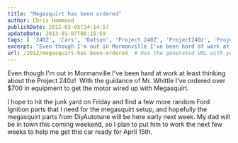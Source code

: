 ```yaml
---
title: "Megasquirt has been ordered"
author: Chris Hammond
publishDate: 2012-03-05T14:14:57
updateDate: 2013-01-07T00:15:59
tags: [ '240Z', 'Cars', 'Datsun', 'Project 240Z', 'Project240z', 'Project240Zcom' ]
excerpt: "Even though I'm out in Mormanville I've been hard at work at least thinking about the Project 240z!  With the guidance of Mr. Whittle I've ordered over $700 in equipment to get the motor wired up with Megasquirt. I hope to hit the junk yard on Friday and find a few more random Ford Ignition parts that I need for the megasquirt setup, and hopefully the megasquirt parts from DiyAutotune will be here early next week. My dad will be in town this coming weekend, so I plan to put him to work the next few weeks to help me get this car ready for April..."
url: /2012/megasquirt-has-been-ordered  # Use the generated URL with year
---
```

<P>Even though I'm out in Mormanville I've been&nbsp;hard at work at least thinking about the Project 240z!&nbsp;&nbsp;With the guidance of Mr. Whittle I've ordered over $700 in equipment to get the motor wired up with Megasquirt.</P> <P>I hope to hit the junk yard on Friday and find a few more random Ford Ignition parts that I need for the megasquirt setup, and hopefully the megasquirt parts from DiyAutotune will be here early next week. My dad will be in town this coming weekend, so I plan to put him to work the next few weeks to help me get this car ready for April 15th.</P>
